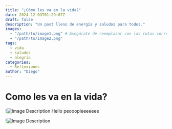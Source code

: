 ```yaml
---
title: "¿Cómo les va en la vida?"
date: 2024-12-03T01:29:07Z
draft: false
description: "Un post lleno de energía y saludos para todos."
images:
  - "/path/to/image1.png" # Asegúrate de reemplazar con las rutas correctas
  - "/path/to/image2.png"
tags:
  - vida
  - saludos
  - alegría
categories:
  - Reflexiones
author: "Diego"
---
```


# Como les va en la vida?
!![Image Description](/images/Pasted%20image%2020241203012907.png)
Hello peooopleeeeeee

!![Image Description](/images/Pasted%20image%2020241203011628.png)